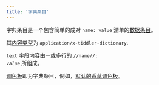 ```yaml
---
title: '字典条目'
---
```


字典条目是一个包含简单的成对 `name: value` 清单的[数据条目](DataTiddlers)。

其[内容类型](ContentType)为 `application/x-tiddler-dictionary`.

`text` 字段内容由一或多行的 <code>//name//: _value_</code> 所组成。

[调色板](ColourPalettes)即为字典条目，例如，[默认的香草调色板]($:/palettes/Vanilla)。
